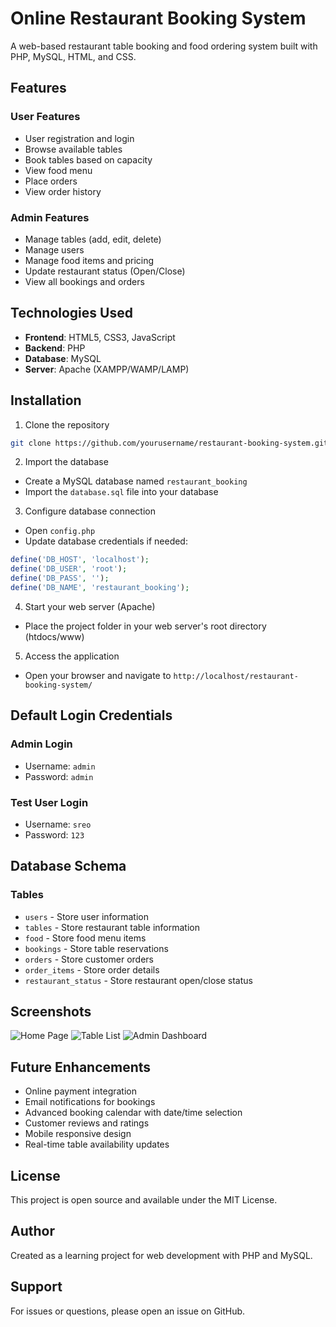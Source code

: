 # Online Restaurant Booking System

A web-based restaurant table booking and food ordering system built with PHP, MySQL, HTML, and CSS.

## Features

### User Features
- User registration and login
- Browse available tables
- Book tables based on capacity
- View food menu
- Place orders
- View order history

### Admin Features
- Manage tables (add, edit, delete)
- Manage users
- Manage food items and pricing
- Update restaurant status (Open/Close)
- View all bookings and orders

## Technologies Used

- **Frontend**: HTML5, CSS3, JavaScript
- **Backend**: PHP
- **Database**: MySQL
- **Server**: Apache (XAMPP/WAMP/LAMP)

## Installation

1. Clone the repository
```bash
git clone https://github.com/yourusername/restaurant-booking-system.git
```

2. Import the database
- Create a MySQL database named `restaurant_booking`
- Import the `database.sql` file into your database

3. Configure database connection
- Open `config.php`
- Update database credentials if needed:
```php
define('DB_HOST', 'localhost');
define('DB_USER', 'root');
define('DB_PASS', '');
define('DB_NAME', 'restaurant_booking');
```

4. Start your web server (Apache)
- Place the project folder in your web server's root directory (htdocs/www)

5. Access the application
- Open your browser and navigate to `http://localhost/restaurant-booking-system/`

## Default Login Credentials

### Admin Login
- Username: `admin`
- Password: `admin`

### Test User Login
- Username: `sreo`
- Password: `123`


## Database Schema

### Tables
- `users` - Store user information
- `tables` - Store restaurant table information
- `food` - Store food menu items
- `bookings` - Store table reservations
- `orders` - Store customer orders
- `order_items` - Store order details
- `restaurant_status` - Store restaurant open/close status

## Screenshots

![Home Page](screenshots/home.png)
![Table List](screenshots/tables.png)
![Admin Dashboard](screenshots/admin.png)

## Future Enhancements

- Online payment integration
- Email notifications for bookings
- Advanced booking calendar with date/time selection
- Customer reviews and ratings
- Mobile responsive design
- Real-time table availability updates

## License

This project is open source and available under the MIT License.

## Author

Created as a learning project for web development with PHP and MySQL.

## Support

For issues or questions, please open an issue on GitHub.

